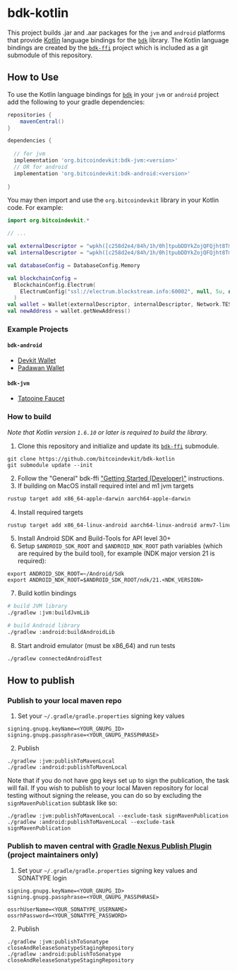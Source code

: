 # bdk-kotlin

This project builds .jar and .aar packages for the `jvm` and `android` platforms that provide 
[Kotlin] language bindings for the [`bdk`] library. The Kotlin language bindings are created by the 
[`bdk-ffi`] project which is included as a git submodule of this repository.

## How to Use

To use the Kotlin language bindings for [`bdk`] in your `jvm` or `android` project add the 
following to your gradle dependencies:
```groovy
repositories {
    mavenCentral()
}

dependencies {
  
  // for jvm
  implementation 'org.bitcoindevkit:bdk-jvm:<version>'
  // OR for android
  implementation 'org.bitcoindevkit:bdk-android:<version>'
  
}
```

You may then import and use the `org.bitcoindevkit` library in your Kotlin code. For example:

```kotlin
import org.bitcoindevkit.*

// ...

val externalDescriptor = "wpkh([c258d2e4/84h/1h/0h]tpubDDYkZojQFQjht8Tm4jsS3iuEmKjTiEGjG6KnuFNKKJb5A6ZUCUZKdvLdSDWofKi4ToRCwb9poe1XdqfUnP4jaJjCB2Zwv11ZLgSbnZSNecE/0/*)"
val internalDescriptor = "wpkh([c258d2e4/84h/1h/0h]tpubDDYkZojQFQjht8Tm4jsS3iuEmKjTiEGjG6KnuFNKKJb5A6ZUCUZKdvLdSDWofKi4ToRCwb9poe1XdqfUnP4jaJjCB2Zwv11ZLgSbnZSNecE/1/*)"

val databaseConfig = DatabaseConfig.Memory

val blockchainConfig =
  BlockchainConfig.Electrum(
    ElectrumConfig("ssl://electrum.blockstream.info:60002", null, 5u, null, 10u)
  )
val wallet = Wallet(externalDescriptor, internalDescriptor, Network.TESTNET, databaseConfig, blockchainConfig)
val newAddress = wallet.getNewAddress()
```

### Example Projects

#### `bdk-android`
* [Devkit Wallet](https://github.com/thunderbiscuit/devkit-wallet)  
* [Padawan Wallet](https://github.com/thunderbiscuit/padawan-wallet)

#### `bdk-jvm`
* [Tatooine Faucet](https://github.com/thunderbiscuit/tatooine)

### How to build
_Note that Kotlin version `1.6.10` or later is required to build the library._

1. Clone this repository and initialize and update its [`bdk-ffi`] submodule.
```shell
git clone https://github.com/bitcoindevkit/bdk-kotlin
git submodule update --init
```
2. Follow the "General" bdk-ffi ["Getting Started (Developer)"] instructions.
3. If building on MacOS install required intel and m1 jvm targets
```sh
rustup target add x86_64-apple-darwin aarch64-apple-darwin
```
4. Install required targets
 ```sh
 rustup target add x86_64-linux-android aarch64-linux-android armv7-linux-androideabi
 ```
5. Install Android SDK and Build-Tools for API level 30+
6. Setup `$ANDROID_SDK_ROOT` and `$ANDROID_NDK_ROOT` path variables (which are required by the 
   build tool), for example (NDK major version 21 is required):
 ```shell
 export ANDROID_SDK_ROOT=~/Android/Sdk
 export ANDROID_NDK_ROOT=$ANDROID_SDK_ROOT/ndk/21.<NDK_VERSION>
 ```
7. Build kotlin bindings
 ```sh
 # build JVM library
 ./gradlew :jvm:buildJvmLib
 
 # build Android library
 ./gradlew :android:buildAndroidLib
 ```
8. Start android emulator (must be x86_64) and run tests
```sh
./gradlew connectedAndroidTest 
```

## How to publish

### Publish to your local maven repo

1. Set your `~/.gradle/gradle.properties` signing key values
```properties
signing.gnupg.keyName=<YOUR_GNUPG_ID>
signing.gnupg.passphrase=<YOUR_GNUPG_PASSPHRASE>
```
2. Publish   
```shell
./gradlew :jvm:publishToMavenLocal
./gradlew :android:publishToMavenLocal
```

Note that if you do not have gpg keys set up to sign the publication, the task will fail. If you wish to publish to your local Maven repository for local testing without signing the release, you can do so by excluding the `signMavenPublication` subtask like so:
```shell
./gradlew :jvm:publishToMavenLocal --exclude-task signMavenPublication
./gradlew :android:publishToMavenLocal --exclude-task signMavenPublication
```

### Publish to maven central with [Gradle Nexus Publish Plugin] (project maintainers only)

1. Set your `~/.gradle/gradle.properties` signing key values and SONATYPE login
```properties
signing.gnupg.keyName=<YOUR_GNUPG_ID>
signing.gnupg.passphrase=<YOUR_GNUPG_PASSPHRASE>

ossrhUserName=<YOUR_SONATYPE_USERNAME>
ossrhPassword=<YOUR_SONATYPE_PASSWORD>
```
2. Publish
```shell
./gradlew :jvm:publishToSonatype closeAndReleaseSonatypeStagingRepository
./gradlew :android:publishToSonatype closeAndReleaseSonatypeStagingRepository
```

[Kotlin]: https://kotlinlang.org/
[Android Studio]: https://developer.android.com/studio/
[`bdk`]: https://github.com/bitcoindevkit/bdk
[`bdk-ffi`]: https://github.com/bitcoindevkit/bdk-ffi
["Getting Started (Developer)"]: https://github.com/bitcoindevkit/bdk-ffi#getting-started-developer
[Gradle Nexus Publish Plugin]: https://github.com/gradle-nexus/publish-plugin
